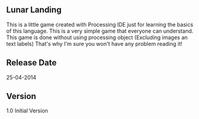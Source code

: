 Lunar Landing
--------------
This is a little game created with Processing IDE just for learning the basics of this language.
This is a very simple game that everyone can understand. This game is done without using processing object (Excluding images an text labels)
That's why I'm sure you won't have any problem reading it!

Release Date
-----------
25-04-2014

Version
-----------
1.0 Initial Version